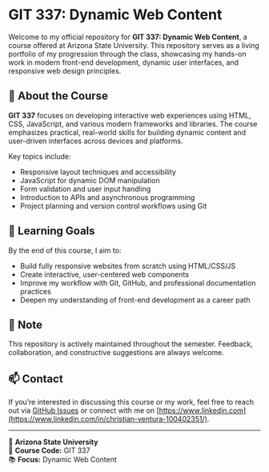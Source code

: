 # GIT 337: Dynamic Web Content

Welcome to my official repository for **GIT 337: Dynamic Web Content**, a course offered at Arizona State University. This repository serves as a living portfolio of my progression through the class, showcasing my hands-on work in modern front-end development, dynamic user interfaces, and responsive web design principles.

## 🚀 About the Course

**GIT 337** focuses on developing interactive web experiences using HTML, CSS, JavaScript, and various modern frameworks and libraries. The course emphasizes practical, real-world skills for building dynamic content and user-driven interfaces across devices and platforms.

Key topics include:
- Responsive layout techniques and accessibility
- JavaScript for dynamic DOM manipulation
- Form validation and user input handling
- Introduction to APIs and asynchronous programming
- Project planning and version control workflows using Git
## 🧠 Learning Goals

By the end of this course, I aim to:
- Build fully responsive websites from scratch using HTML/CSS/JS
- Create interactive, user-centered web components
- Improve my workflow with Git, GitHub, and professional documentation practices
- Deepen my understanding of front-end development as a career path

## 📌 Note

This repository is actively maintained throughout the semester. Feedback, collaboration, and constructive suggestions are always welcome.

## 📫 Contact

If you’re interested in discussing this course or my work, feel free to reach out via [GitHub Issues](https://github.com/your-username/your-repo/issues) or connect with me on [https://www.linkedin.com](https://www.linkedin.com/in/christian-ventura-100402351/).

---

🔗 **Arizona State University**  
🧾 **Course Code:** GIT 337  
📚 **Focus:** Dynamic Web Content  


